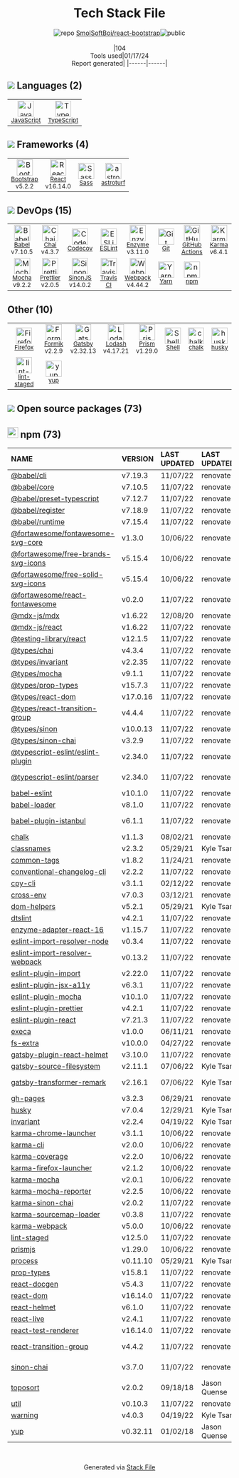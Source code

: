 <!--
&lt;--- Readme.md Snippet without images Start ---&gt;
## Tech Stack
SmolSoftBoi/react-bootstrap is built on the following main stack:

- [Mocha](http://mochajs.org/) – Javascript Testing Framework
- [React](https://reactjs.org/) – Javascript UI Libraries
- [Bootstrap](http://getbootstrap.com/) – Front-End Frameworks
- [Sass](http://sass-lang.com/) – CSS Pre-processors / Extensions
- [JavaScript](https://developer.mozilla.org/en-US/docs/Web/JavaScript) – Languages
- [Karma](http://karma-runner.github.io/) – Browser Testing
- [TypeScript](http://www.typescriptlang.org) – Languages
- [Webpack](http://webpack.js.org) – JS Build Tools / JS Task Runners
- [Chai](http://chaijs.com/) – Javascript Testing Framework
- [Lodash](https://lodash.com) – Javascript Utilities & Libraries
- [Codecov](https://codecov.io/) – Code Coverage
- [Babel](http://babeljs.io/) – JavaScript Compilers
- [ESLint](http://eslint.org/) – Code Review
- [SinonJS](http://sinonjs.org/) – Javascript Testing Framework
- [Enzyme](https://enzymejs.github.io/enzyme/) – Javascript Testing Framework
- [Shell](https://en.wikipedia.org/wiki/Shell_script) – Shells
- [Gatsby](https://www.gatsbyjs.org) – Static Site Generators
- [Yarn](https://yarnpkg.com/) – Front End Package Manager
- [Prettier](https://prettier.io/) – Code Review
- [Firefox](https://www.mozilla.org/en-US/firefox/) – Web Browser
- [Formik](https://jaredpalmer.com/formik/) – Web Forms
- [Prism](https://prismjs.com/) – Javascript Utilities & Libraries
- [GitHub Actions](https://github.com/features/actions) – Continuous Integration
- [astroturf](https://4catalyzer.github.io/astroturf/) – CSS Pre-processors / Extensions
- [Travis CI](http://travis-ci.com/) – Continuous Integration

Full tech stack [here](/techstack.md)

&lt;--- Readme.md Snippet without images End ---&gt;

&lt;--- Readme.md Snippet with images Start ---&gt;
## Tech Stack
SmolSoftBoi/react-bootstrap is built on the following main stack:

- <img width='25' height='25' src='https://img.stackshare.io/service/832/mocha.png' alt='Mocha'/> [Mocha](http://mochajs.org/) – Javascript Testing Framework
- <img width='25' height='25' src='https://img.stackshare.io/service/1020/OYIaJ1KK.png' alt='React'/> [React](https://reactjs.org/) – Javascript UI Libraries
- <img width='25' height='25' src='https://img.stackshare.io/service/1101/C9QJ7V3X.png' alt='Bootstrap'/> [Bootstrap](http://getbootstrap.com/) – Front-End Frameworks
- <img width='25' height='25' src='https://img.stackshare.io/service/1171/jCR2zNJV.png' alt='Sass'/> [Sass](http://sass-lang.com/) – CSS Pre-processors / Extensions
- <img width='25' height='25' src='https://img.stackshare.io/service/1209/javascript.jpeg' alt='JavaScript'/> [JavaScript](https://developer.mozilla.org/en-US/docs/Web/JavaScript) – Languages
- <img width='25' height='25' src='https://img.stackshare.io/service/1420/TidYGd6a.png' alt='Karma'/> [Karma](http://karma-runner.github.io/) – Browser Testing
- <img width='25' height='25' src='https://img.stackshare.io/service/1612/bynNY5dJ.jpg' alt='TypeScript'/> [TypeScript](http://www.typescriptlang.org) – Languages
- <img width='25' height='25' src='https://img.stackshare.io/service/1682/IMG_4636.PNG' alt='Webpack'/> [Webpack](http://webpack.js.org) – JS Build Tools / JS Task Runners
- <img width='25' height='25' src='https://img.stackshare.io/service/1725/chai.png' alt='Chai'/> [Chai](http://chaijs.com/) – Javascript Testing Framework
- <img width='25' height='25' src='https://img.stackshare.io/service/2438/lodash.png' alt='Lodash'/> [Lodash](https://lodash.com) – Javascript Utilities & Libraries
- <img width='25' height='25' src='https://img.stackshare.io/service/2673/Codecov_Mark_Circle_Pink.png' alt='Codecov'/> [Codecov](https://codecov.io/) – Code Coverage
- <img width='25' height='25' src='https://img.stackshare.io/service/2739/-1wfGjNw.png' alt='Babel'/> [Babel](http://babeljs.io/) – JavaScript Compilers
- <img width='25' height='25' src='https://img.stackshare.io/service/3337/Q4L7Jncy.jpg' alt='ESLint'/> [ESLint](http://eslint.org/) – Code Review
- <img width='25' height='25' src='https://img.stackshare.io/service/3509/logo.png' alt='SinonJS'/> [SinonJS](http://sinonjs.org/) – Javascript Testing Framework
- <img width='25' height='25' src='https://img.stackshare.io/service/4488/default_87e6ca3fa146a959af95ccf3df1ec550eb434129.png' alt='Enzyme'/> [Enzyme](https://enzymejs.github.io/enzyme/) – Javascript Testing Framework
- <img width='25' height='25' src='https://img.stackshare.io/service/4631/default_c2062d40130562bdc836c13dbca02d318205a962.png' alt='Shell'/> [Shell](https://en.wikipedia.org/wiki/Shell_script) – Shells
- <img width='25' height='25' src='https://img.stackshare.io/service/5472/default_189db484e0770a6101c6a70f0ef0172bc0f8de37.png' alt='Gatsby'/> [Gatsby](https://www.gatsbyjs.org) – Static Site Generators
- <img width='25' height='25' src='https://img.stackshare.io/service/5848/44mC-kJ3.jpg' alt='Yarn'/> [Yarn](https://yarnpkg.com/) – Front End Package Manager
- <img width='25' height='25' src='https://img.stackshare.io/service/7035/default_66f265943abed56bcdbfca1c866a4261b1fbb063.jpg' alt='Prettier'/> [Prettier](https://prettier.io/) – Code Review
- <img width='25' height='25' src='https://img.stackshare.io/service/8705/768px-Firefox_Logo__2017.svg.png' alt='Firefox'/> [Firefox](https://www.mozilla.org/en-US/firefox/) – Web Browser
- <img width='25' height='25' src='https://img.stackshare.io/service/8846/preview.png' alt='Formik'/> [Formik](https://jaredpalmer.com/formik/) – Web Forms
- <img width='25' height='25' src='https://img.stackshare.io/service/10010/Screen_Shot_2012-07-31_at_21.57.03__400x400.png' alt='Prism'/> [Prism](https://prismjs.com/) – Javascript Utilities & Libraries
- <img width='25' height='25' src='https://img.stackshare.io/service/11563/actions.png' alt='GitHub Actions'/> [GitHub Actions](https://github.com/features/actions) – Continuous Integration
- <img width='25' height='25' src='https://img.stackshare.io/service/25386/default_f91d1532e1ec0afad7b7ff3786fa781c32ddb264.png' alt='astroturf'/> [astroturf](https://4catalyzer.github.io/astroturf/) – CSS Pre-processors / Extensions
- <img width='25' height='25' src='https://img.stackshare.io/service/460/Lu6cGu0z_400x400.png' alt='Travis CI'/> [Travis CI](http://travis-ci.com/) – Continuous Integration

Full tech stack [here](/techstack.md)

&lt;--- Readme.md Snippet with images End ---&gt;
-->
<div align="center">

# Tech Stack File
![](https://img.stackshare.io/repo.svg "repo") [SmolSoftBoi/react-bootstrap](https://github.com/SmolSoftBoi/react-bootstrap)![](https://img.stackshare.io/public_badge.svg "public")
<br/><br/>
|104<br/>Tools used|01/17/24 <br/>Report generated|
|------|------|
</div>

## <img src='https://img.stackshare.io/languages.svg'/> Languages (2)
<table><tr>
  <td align='center'>
  <img width='36' height='36' src='https://img.stackshare.io/service/1209/javascript.jpeg' alt='JavaScript'>
  <br>
  <sub><a href="https://developer.mozilla.org/en-US/docs/Web/JavaScript">JavaScript</a></sub>
  <br>
  <sub></sub>
</td>

<td align='center'>
  <img width='36' height='36' src='https://img.stackshare.io/service/1612/bynNY5dJ.jpg' alt='TypeScript'>
  <br>
  <sub><a href="http://www.typescriptlang.org">TypeScript</a></sub>
  <br>
  <sub></sub>
</td>

</tr>
</table>

## <img src='https://img.stackshare.io/frameworks.svg'/> Frameworks (4)
<table><tr>
  <td align='center'>
  <img width='36' height='36' src='https://img.stackshare.io/service/1101/C9QJ7V3X.png' alt='Bootstrap'>
  <br>
  <sub><a href="http://getbootstrap.com/">Bootstrap</a></sub>
  <br>
  <sub>v5.2.2</sub>
</td>

<td align='center'>
  <img width='36' height='36' src='https://img.stackshare.io/service/1020/OYIaJ1KK.png' alt='React'>
  <br>
  <sub><a href="https://reactjs.org/">React</a></sub>
  <br>
  <sub>v16.14.0</sub>
</td>

<td align='center'>
  <img width='36' height='36' src='https://img.stackshare.io/service/1171/jCR2zNJV.png' alt='Sass'>
  <br>
  <sub><a href="http://sass-lang.com/">Sass</a></sub>
  <br>
  <sub></sub>
</td>

<td align='center'>
  <img width='36' height='36' src='https://img.stackshare.io/service/25386/default_f91d1532e1ec0afad7b7ff3786fa781c32ddb264.png' alt='astroturf'>
  <br>
  <sub><a href="https://4catalyzer.github.io/astroturf/">astroturf</a></sub>
  <br>
  <sub></sub>
</td>

</tr>
</table>

## <img src='https://img.stackshare.io/devops.svg'/> DevOps (15)
<table><tr>
  <td align='center'>
  <img width='36' height='36' src='https://img.stackshare.io/service/2739/-1wfGjNw.png' alt='Babel'>
  <br>
  <sub><a href="http://babeljs.io/">Babel</a></sub>
  <br>
  <sub>v7.10.5</sub>
</td>

<td align='center'>
  <img width='36' height='36' src='https://img.stackshare.io/service/1725/chai.png' alt='Chai'>
  <br>
  <sub><a href="http://chaijs.com/">Chai</a></sub>
  <br>
  <sub>v4.3.7</sub>
</td>

<td align='center'>
  <img width='36' height='36' src='https://img.stackshare.io/service/2673/Codecov_Mark_Circle_Pink.png' alt='Codecov'>
  <br>
  <sub><a href="https://codecov.io/">Codecov</a></sub>
  <br>
  <sub></sub>
</td>

<td align='center'>
  <img width='36' height='36' src='https://img.stackshare.io/service/3337/Q4L7Jncy.jpg' alt='ESLint'>
  <br>
  <sub><a href="http://eslint.org/">ESLint</a></sub>
  <br>
  <sub></sub>
</td>

<td align='center'>
  <img width='36' height='36' src='https://img.stackshare.io/service/4488/default_87e6ca3fa146a959af95ccf3df1ec550eb434129.png' alt='Enzyme'>
  <br>
  <sub><a href="https://enzymejs.github.io/enzyme/">Enzyme</a></sub>
  <br>
  <sub>v3.11.0</sub>
</td>

<td align='center'>
  <img width='36' height='36' src='https://img.stackshare.io/service/1046/git.png' alt='Git'>
  <br>
  <sub><a href="http://git-scm.com/">Git</a></sub>
  <br>
  <sub></sub>
</td>

<td align='center'>
  <img width='36' height='36' src='https://img.stackshare.io/service/11563/actions.png' alt='GitHub Actions'>
  <br>
  <sub><a href="https://github.com/features/actions">GitHub Actions</a></sub>
  <br>
  <sub></sub>
</td>

<td align='center'>
  <img width='36' height='36' src='https://img.stackshare.io/service/1420/TidYGd6a.png' alt='Karma'>
  <br>
  <sub><a href="http://karma-runner.github.io/">Karma</a></sub>
  <br>
  <sub>v6.4.1</sub>
</td>

</tr>
<tr>
  <td align='center'>
  <img width='36' height='36' src='https://img.stackshare.io/service/832/mocha.png' alt='Mocha'>
  <br>
  <sub><a href="http://mochajs.org/">Mocha</a></sub>
  <br>
  <sub>v9.2.2</sub>
</td>

<td align='center'>
  <img width='36' height='36' src='https://img.stackshare.io/service/7035/default_66f265943abed56bcdbfca1c866a4261b1fbb063.jpg' alt='Prettier'>
  <br>
  <sub><a href="https://prettier.io/">Prettier</a></sub>
  <br>
  <sub>v2.0.5</sub>
</td>

<td align='center'>
  <img width='36' height='36' src='https://img.stackshare.io/service/3509/logo.png' alt='SinonJS'>
  <br>
  <sub><a href="http://sinonjs.org/">SinonJS</a></sub>
  <br>
  <sub>v14.0.2</sub>
</td>

<td align='center'>
  <img width='36' height='36' src='https://img.stackshare.io/service/460/Lu6cGu0z_400x400.png' alt='Travis CI'>
  <br>
  <sub><a href="http://travis-ci.com/">Travis CI</a></sub>
  <br>
  <sub></sub>
</td>

<td align='center'>
  <img width='36' height='36' src='https://img.stackshare.io/service/1682/IMG_4636.PNG' alt='Webpack'>
  <br>
  <sub><a href="http://webpack.js.org">Webpack</a></sub>
  <br>
  <sub>v4.44.2</sub>
</td>

<td align='center'>
  <img width='36' height='36' src='https://img.stackshare.io/service/5848/44mC-kJ3.jpg' alt='Yarn'>
  <br>
  <sub><a href="https://yarnpkg.com/">Yarn</a></sub>
  <br>
  <sub></sub>
</td>

<td align='center'>
  <img width='36' height='36' src='https://img.stackshare.io/service/1120/lejvzrnlpb308aftn31u.png' alt='npm'>
  <br>
  <sub><a href="https://www.npmjs.com/">npm</a></sub>
  <br>
  <sub></sub>
</td>

</tr>
</table>

## Other (10)
<table><tr>
  <td align='center'>
  <img width='36' height='36' src='https://img.stackshare.io/service/8705/768px-Firefox_Logo__2017.svg.png' alt='Firefox'>
  <br>
  <sub><a href="https://www.mozilla.org/en-US/firefox/">Firefox</a></sub>
  <br>
  <sub></sub>
</td>

<td align='center'>
  <img width='36' height='36' src='https://img.stackshare.io/service/8846/preview.png' alt='Formik'>
  <br>
  <sub><a href="https://jaredpalmer.com/formik/">Formik</a></sub>
  <br>
  <sub>v2.2.9</sub>
</td>

<td align='center'>
  <img width='36' height='36' src='https://img.stackshare.io/service/5472/default_189db484e0770a6101c6a70f0ef0172bc0f8de37.png' alt='Gatsby'>
  <br>
  <sub><a href="https://www.gatsbyjs.org">Gatsby</a></sub>
  <br>
  <sub>v2.32.13</sub>
</td>

<td align='center'>
  <img width='36' height='36' src='https://img.stackshare.io/service/2438/lodash.png' alt='Lodash'>
  <br>
  <sub><a href="https://lodash.com">Lodash</a></sub>
  <br>
  <sub>v4.17.21</sub>
</td>

<td align='center'>
  <img width='36' height='36' src='https://img.stackshare.io/service/10010/Screen_Shot_2012-07-31_at_21.57.03__400x400.png' alt='Prism'>
  <br>
  <sub><a href="https://prismjs.com/">Prism</a></sub>
  <br>
  <sub>v1.29.0</sub>
</td>

<td align='center'>
  <img width='36' height='36' src='https://img.stackshare.io/service/4631/default_c2062d40130562bdc836c13dbca02d318205a962.png' alt='Shell'>
  <br>
  <sub><a href="https://en.wikipedia.org/wiki/Shell_script">Shell</a></sub>
  <br>
  <sub></sub>
</td>

<td align='center'>
  <img width='36' height='36' src='https://img.stackshare.io/service/8072/13122722.png' alt='chalk'>
  <br>
  <sub><a href="https://github.com/chalk/chalk">chalk</a></sub>
  <br>
  <sub></sub>
</td>

<td align='center'>
  <img width='36' height='36' src='https://img.stackshare.io/service/9527/5502029.jpeg' alt='husky'>
  <br>
  <sub><a href="https://github.com/typicode/husky">husky</a></sub>
  <br>
  <sub></sub>
</td>

</tr>
<tr>
  <td align='center'>
  <img width='36' height='36' src='https://img.stackshare.io/service/10577/11071.jpeg' alt='lint-staged'>
  <br>
  <sub><a href="https://github.com/okonet/lint-staged">lint-staged</a></sub>
  <br>
  <sub></sub>
</td>

<td align='center'>
  <img width='36' height='36' src='https://img.stackshare.io/service/10756/339286.png' alt='yup'>
  <br>
  <sub><a href="https://github.com/jquense/yup">yup</a></sub>
  <br>
  <sub></sub>
</td>

</tr>
</table>


## <img src='https://img.stackshare.io/group.svg' /> Open source packages (73)</h2>

## <img width='24' height='24' src='https://img.stackshare.io/service/1120/lejvzrnlpb308aftn31u.png'/> npm (73)

|NAME|VERSION|LAST UPDATED|LAST UPDATED BY|LICENSE|VULNERABILITIES|
|:------|:------|:------|:------|:------|:------|
|[@babel/cli](https://www.npmjs.com/@babel/cli)|v7.19.3|11/07/22|renovate[bot] |MIT|N/A|
|[@babel/core](https://www.npmjs.com/@babel/core)|v7.10.5|11/07/22|renovate[bot] |MIT|N/A|
|[@babel/preset-typescript](https://www.npmjs.com/@babel/preset-typescript)|v7.12.7|11/07/22|renovate[bot] |MIT|N/A|
|[@babel/register](https://www.npmjs.com/@babel/register)|v7.18.9|11/07/22|renovate[bot] |MIT|N/A|
|[@babel/runtime](https://www.npmjs.com/@babel/runtime)|v7.15.4|11/07/22|renovate[bot] |MIT|N/A|
|[@fortawesome/fontawesome-svg-core](https://www.npmjs.com/@fortawesome/fontawesome-svg-core)|v1.3.0|10/06/22|renovate[bot] |MIT|N/A|
|[@fortawesome/free-brands-svg-icons](https://www.npmjs.com/@fortawesome/free-brands-svg-icons)|v5.15.4|10/06/22|renovate[bot] |CC-BY-4.0,MIT|N/A|
|[@fortawesome/free-solid-svg-icons](https://www.npmjs.com/@fortawesome/free-solid-svg-icons)|v5.15.4|10/06/22|renovate[bot] |CC-BY-4.0,MIT|N/A|
|[@fortawesome/react-fontawesome](https://www.npmjs.com/@fortawesome/react-fontawesome)|v0.2.0|11/07/22|renovate[bot] |MIT|N/A|
|[@mdx-js/mdx](https://www.npmjs.com/@mdx-js/mdx)|v1.6.22|12/08/20|renovate[bot] |MIT|N/A|
|[@mdx-js/react](https://www.npmjs.com/@mdx-js/react)|v1.6.22|11/07/22|renovate[bot] |MIT|N/A|
|[@testing-library/react](https://www.npmjs.com/@testing-library/react)|v12.1.5|11/07/22|renovate[bot] |MIT|N/A|
|[@types/chai](https://www.npmjs.com/@types/chai)|v4.3.4|11/07/22|renovate[bot] |MIT|N/A|
|[@types/invariant](https://www.npmjs.com/@types/invariant)|v2.2.35|11/07/22|renovate[bot] |MIT|N/A|
|[@types/mocha](https://www.npmjs.com/@types/mocha)|v9.1.1|11/07/22|renovate[bot] |MIT|N/A|
|[@types/prop-types](https://www.npmjs.com/@types/prop-types)|v15.7.3|11/07/22|renovate[bot] |MIT|N/A|
|[@types/react-dom](https://www.npmjs.com/@types/react-dom)|v17.0.16|11/07/22|renovate[bot] |MIT|N/A|
|[@types/react-transition-group](https://www.npmjs.com/@types/react-transition-group)|v4.4.4|11/07/22|renovate[bot] |MIT|N/A|
|[@types/sinon](https://www.npmjs.com/@types/sinon)|v10.0.13|11/07/22|renovate[bot] |MIT|N/A|
|[@types/sinon-chai](https://www.npmjs.com/@types/sinon-chai)|v3.2.9|11/07/22|renovate[bot] |MIT|N/A|
|[@typescript-eslint/eslint-plugin](https://www.npmjs.com/@typescript-eslint/eslint-plugin)|v2.34.0|11/07/22|renovate[bot] |MIT|N/A|
|[@typescript-eslint/parser](https://www.npmjs.com/@typescript-eslint/parser)|v2.34.0|11/07/22|renovate[bot] |BSD-2-Clause|N/A|
|[babel-eslint](https://www.npmjs.com/babel-eslint)|v10.1.0|11/07/22|renovate[bot] |MIT|N/A|
|[babel-loader](https://www.npmjs.com/babel-loader)|v8.1.0|11/07/22|renovate[bot] |MIT|N/A|
|[babel-plugin-istanbul](https://www.npmjs.com/babel-plugin-istanbul)|v6.1.1|11/07/22|renovate[bot] |BSD-3-Clause|N/A|
|[chalk](https://www.npmjs.com/chalk)|v1.1.3|08/02/21|renovate[bot] |MIT|N/A|
|[classnames](https://www.npmjs.com/classnames)|v2.3.2|05/29/21|Kyle Tsang |MIT|N/A|
|[common-tags](https://www.npmjs.com/common-tags)|v1.8.2|11/24/21|renovate[bot] |MIT|N/A|
|[conventional-changelog-cli](https://www.npmjs.com/conventional-changelog-cli)|v2.2.2|11/07/22|renovate[bot] |ISC|N/A|
|[cpy-cli](https://www.npmjs.com/cpy-cli)|v3.1.1|02/12/22|renovate[bot] |MIT|N/A|
|[cross-env](https://www.npmjs.com/cross-env)|v7.0.3|03/12/21|renovate[bot] |MIT|N/A|
|[dom-helpers](https://www.npmjs.com/dom-helpers)|v5.2.1|05/29/21|Kyle Tsang |MIT|N/A|
|[dtslint](https://www.npmjs.com/dtslint)|v4.2.1|11/07/22|renovate[bot] |MIT|N/A|
|[enzyme-adapter-react-16](https://www.npmjs.com/enzyme-adapter-react-16)|v1.15.7|11/07/22|renovate[bot] |MIT|N/A|
|[eslint-import-resolver-node](https://www.npmjs.com/eslint-import-resolver-node)|v0.3.4|11/07/22|renovate[bot] |MIT|N/A|
|[eslint-import-resolver-webpack](https://www.npmjs.com/eslint-import-resolver-webpack)|v0.13.2|11/07/22|renovate[bot] |MIT|N/A|
|[eslint-plugin-import](https://www.npmjs.com/eslint-plugin-import)|v2.22.0|11/07/22|renovate[bot] |MIT|N/A|
|[eslint-plugin-jsx-a11y](https://www.npmjs.com/eslint-plugin-jsx-a11y)|v6.3.1|11/07/22|renovate[bot] |MIT|N/A|
|[eslint-plugin-mocha](https://www.npmjs.com/eslint-plugin-mocha)|v10.1.0|11/07/22|renovate[bot] |MIT|N/A|
|[eslint-plugin-prettier](https://www.npmjs.com/eslint-plugin-prettier)|v4.2.1|11/07/22|renovate[bot] |MIT|N/A|
|[eslint-plugin-react](https://www.npmjs.com/eslint-plugin-react)|v7.21.3|11/07/22|renovate[bot] |MIT|N/A|
|[execa](https://www.npmjs.com/execa)|v1.0.0|06/11/21|renovate[bot] |MIT|N/A|
|[fs-extra](https://www.npmjs.com/fs-extra)|v10.0.0|04/27/22|renovate[bot] |MIT|N/A|
|[gatsby-plugin-react-helmet](https://www.npmjs.com/gatsby-plugin-react-helmet)|v3.10.0|11/07/22|renovate[bot] |MIT|N/A|
|[gatsby-source-filesystem](https://www.npmjs.com/gatsby-source-filesystem)|v2.11.1|07/06/22|Kyle Tsang |MIT|N/A|
|[gatsby-transformer-remark](https://www.npmjs.com/gatsby-transformer-remark)|v2.16.1|07/06/22|Kyle Tsang |MIT|[CVE-2023-22491](https://github.com/advisories/GHSA-7ch4-rr99-cqcw) (High)|
|[gh-pages](https://www.npmjs.com/gh-pages)|v3.2.3|06/29/21|renovate[bot] |MIT|N/A|
|[husky](https://www.npmjs.com/husky)|v7.0.4|12/29/21|Kyle Tsang |MIT|N/A|
|[invariant](https://www.npmjs.com/invariant)|v2.2.4|04/19/22|Kyle Tsang |MIT|N/A|
|[karma-chrome-launcher](https://www.npmjs.com/karma-chrome-launcher)|v3.1.1|10/06/22|renovate[bot] |MIT|N/A|
|[karma-cli](https://www.npmjs.com/karma-cli)|v2.0.0|10/06/22|renovate[bot] |MIT|N/A|
|[karma-coverage](https://www.npmjs.com/karma-coverage)|v2.2.0|10/06/22|renovate[bot] |MIT|N/A|
|[karma-firefox-launcher](https://www.npmjs.com/karma-firefox-launcher)|v2.1.2|10/06/22|renovate[bot] |MIT|N/A|
|[karma-mocha](https://www.npmjs.com/karma-mocha)|v2.0.1|10/06/22|renovate[bot] |MIT|N/A|
|[karma-mocha-reporter](https://www.npmjs.com/karma-mocha-reporter)|v2.2.5|10/06/22|renovate[bot] |MIT|N/A|
|[karma-sinon-chai](https://www.npmjs.com/karma-sinon-chai)|v2.0.2|11/07/22|renovate[bot] |MIT|N/A|
|[karma-sourcemap-loader](https://www.npmjs.com/karma-sourcemap-loader)|v0.3.8|11/07/22|renovate[bot] |MIT|N/A|
|[karma-webpack](https://www.npmjs.com/karma-webpack)|v5.0.0|10/06/22|renovate[bot] |MIT|N/A|
|[lint-staged](https://www.npmjs.com/lint-staged)|v12.5.0|11/07/22|renovate[bot] |MIT|N/A|
|[prismjs](https://www.npmjs.com/prismjs)|v1.29.0|10/06/22|renovate[bot] |MIT|N/A|
|[process](https://www.npmjs.com/process)|v0.11.10|05/29/21|Kyle Tsang |MIT|N/A|
|[prop-types](https://www.npmjs.com/prop-types)|v15.8.1|11/07/22|renovate[bot] |MIT|N/A|
|[react-docgen](https://www.npmjs.com/react-docgen)|v5.4.3|11/07/22|renovate[bot] |MIT|N/A|
|[react-dom](https://www.npmjs.com/react-dom)|v16.14.0|11/07/22|renovate[bot] |MIT|N/A|
|[react-helmet](https://www.npmjs.com/react-helmet)|v6.1.0|11/07/22|renovate[bot] |MIT|N/A|
|[react-live](https://www.npmjs.com/react-live)|v2.4.1|11/07/22|renovate[bot] |MIT|N/A|
|[react-test-renderer](https://www.npmjs.com/react-test-renderer)|v16.14.0|11/07/22|renovate[bot] |MIT|N/A|
|[react-transition-group](https://www.npmjs.com/react-transition-group)|v4.4.2|11/07/22|renovate[bot] |BSD-3-Clause|N/A|
|[sinon-chai](https://www.npmjs.com/sinon-chai)|v3.7.0|11/07/22|renovate[bot] |BSD-2-Clause,WTFPL|N/A|
|[toposort](https://www.npmjs.com/toposort)|v2.0.2|09/18/18|Jason Quense |MIT|N/A|
|[util](https://www.npmjs.com/util)|v0.10.3|11/07/22|renovate[bot] |MIT|N/A|
|[warning](https://www.npmjs.com/warning)|v4.0.3|04/19/22|Kyle Tsang |MIT|N/A|
|[yup](https://www.npmjs.com/yup)|v0.32.11|01/02/18|Jason Quense |MIT|N/A|

<br/>
<div align='center'>

Generated via [Stack File](https://github.com/marketplace/stack-file)
